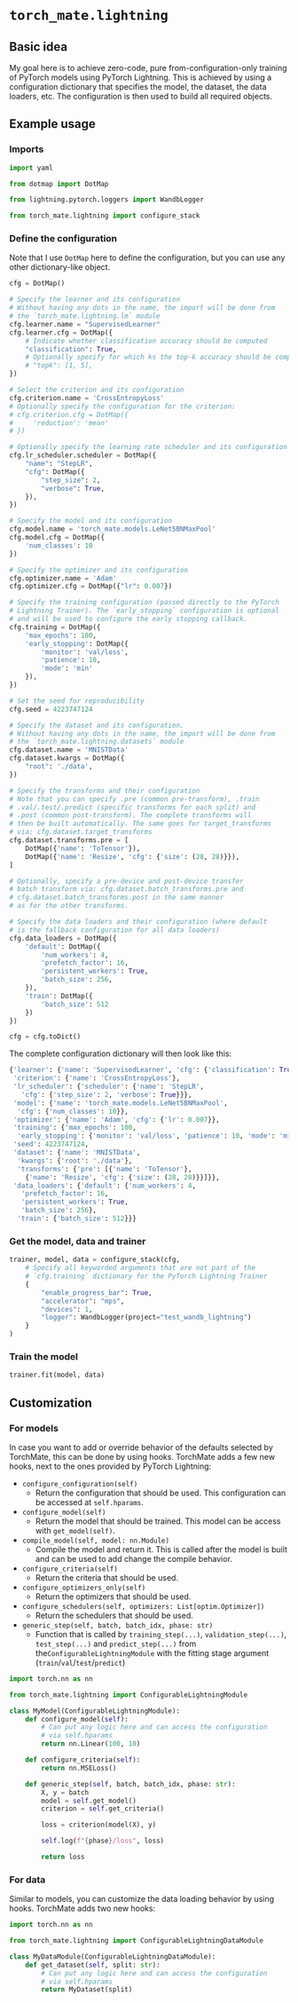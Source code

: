 # `torch_mate.lightning`

## Basic idea

My goal here is to achieve zero-code, pure from-configuration-only training of PyTorch models using PyTorch Lightning. This is achieved by using a configuration dictionary that specifies the model, the dataset, the data loaders, etc. The configuration is then used to build all required objects.

## Example usage

### Imports

```python
import yaml

from dotmap import DotMap

from lightning.pytorch.loggers import WandbLogger

from torch_mate.lightning import configure_stack
```

### Define the configuration

Note that I use `DotMap` here to define the configuration, but you can use any other dictionary-like object.

```python
cfg = DotMap()

# Specify the learner and its configuration
# Without having any dots in the name, the import will be done from
# the `torch_mate.lightning.lm` module
cfg.learner.name = "SupervisedLearner"
cfg.learner.cfg = DotMap({
    # Indicate whether classification accuracy should be computed
    "classification": True,
    # Optionally specify for which ks the top-k accuracy should be computed
    # "topk": [1, 5],
})

# Select the criterion and its configuration
cfg.criterion.name = 'CrossEntropyLoss'
# Optionally specify the configuration for the criterion:
# cfg.criterion.cfg = DotMap({
#     'reduction': 'mean'
# })

# Optionally specify the learning rate scheduler and its configuration
cfg.lr_scheduler.scheduler = DotMap({
    "name": "StepLR",
    "cfg": DotMap({
        "step_size": 2,
        "verbose": True,
    }),
})

# Specify the model and its configuration
cfg.model.name = 'torch_mate.models.LeNet5BNMaxPool'
cfg.model.cfg = DotMap({
    'num_classes': 10
})

# Specify the optimizer and its configuration
cfg.optimizer.name = 'Adam'
cfg.optimizer.cfg = DotMap({"lr": 0.007})

# Specify the training configuration (passed directly to the PyTorch
# Lightning Trainer). The `early_stopping` configuration is optional
# and will be used to configure the early stopping callback.
cfg.training = DotMap({
    'max_epochs': 100,
    'early_stopping': DotMap({
        'monitor': 'val/loss',
        'patience': 10,
        'mode': 'min'
    }),
})

# Set the seed for reproducibility
cfg.seed = 4223747124

# Specify the dataset and its configuration.
# Without having any dots in the name, the import will be done from
# the `torch_mate.lightning.datasets` module
cfg.dataset.name = 'MNISTData'
cfg.dataset.kwargs = DotMap({
    "root": './data',
})

# Specify the transforms and their configuration
# Note that you can specify .pre (common pre-transform), .train
# .val/.test/.predict (specific transforms for each split) and
# .post (common post-transform). The complete transforms will
# then be built automatically. The same goes for target_transforms
# via: cfg.dataset.target_transforms
cfg.dataset.transforms.pre = [
    DotMap({'name': 'ToTensor'}),
    DotMap({'name': 'Resize', 'cfg': {'size': (28, 28)}}),
]

# Optionally, specify a pre-device and post-device transfer
# batch transform via: cfg.dataset.batch_transforms.pre and
# cfg.dataset.batch_transforms.post in the same manner
# as for the other transforms.

# Specify the data loaders and their configuration (where default
# is the fallback configuration for all data loaders)
cfg.data_loaders = DotMap({
    'default': DotMap({
        'num_workers': 4,
        'prefetch_factor': 16,
        'persistent_workers': True,
        'batch_size': 256,
    }),
    'train': DotMap({
        'batch_size': 512
    })
})

cfg = cfg.toDict()
```

The complete configuration dictionary will then look like this:

```python
{'learner': {'name': 'SupervisedLearner', 'cfg': {'classification': True}},
 'criterion': {'name': 'CrossEntropyLoss'},
 'lr_scheduler': {'scheduler': {'name': 'StepLR',
   'cfg': {'step_size': 2, 'verbose': True}}},
 'model': {'name': 'torch_mate.models.LeNet5BNMaxPool',
  'cfg': {'num_classes': 10}},
 'optimizer': {'name': 'Adam', 'cfg': {'lr': 0.007}},
 'training': {'max_epochs': 100,
  'early_stopping': {'monitor': 'val/loss', 'patience': 10, 'mode': 'min'}},
 'seed': 4223747124,
 'dataset': {'name': 'MNISTData',
  'kwargs': {'root': './data'},
  'transforms': {'pre': [{'name': 'ToTensor'},
    {'name': 'Resize', 'cfg': {'size': (28, 28)}}]}},
 'data_loaders': {'default': {'num_workers': 4,
   'prefetch_factor': 16,
   'persistent_workers': True,
   'batch_size': 256},
  'train': {'batch_size': 512}}}
```

### Get the model, data and trainer

```python
trainer, model, data = configure_stack(cfg,
    # Specify all keyworded arguments that are not part of the 
    # `cfg.training` dictionary for the PyTorch Lightning Trainer
    {
        "enable_progress_bar": True,
        "accelerator": "mps",
        "devices": 1,
        "logger": WandbLogger(project="test_wandb_lightning")
    }
)
```

### Train the model

```python
trainer.fit(model, data)
```

## Customization

### For models

In case you want to add or override behavior of the defaults selected by TorchMate, this can be done by using hooks. TorchMate adds a few new hooks, next to the ones provided by PyTorch Lightning:

- `configure_configuration(self)`
    - Return the configuration that should be used. This configuration can be accessed at `self.hparams`.
- `configure_model(self)`
    - Return the model that should be trained. This model can be access with `get_model(self)`.
- `compile_model(self, model: nn.Module)`
    - Compile the model and return it. This is called after the model is built and can be used to add change the compile behavior.
- `configure_criteria(self)`
    - Return the criteria that should be used.
- `configure_optimizers_only(self)`
    - Return the optimizers that should be used.
- `configure_schedulers(self, optimizers: List[optim.Optimizer])`
    - Return the schedulers that should be used.
- `generic_step(self, batch, batch_idx, phase: str)` 
    - Function that is called by `training_step(...)`, `validation_step(...)`,  `test_step(...)` and `predict_step(...)` from the`ConfigurableLightningModule` with the fitting stage argument (`train`/`val`/`test`/`predict`)

```python
import torch.nn as nn

from torch_mate.lightning import ConfigurableLightningModule

class MyModel(ConfigurableLightningModule):
    def configure_model(self):
        # Can put any logic here and can access the configuration
        # via self.hparams
        return nn.Linear(100, 10)

    def configure_criteria(self):
        return nn.MSELoss()

    def generic_step(self, batch, batch_idx, phase: str):
        X, y = batch
        model = self.get_model()
        criterion = self.get_criteria()

        loss = criterion(model(X), y)

        self.log(f"{phase}/loss", loss)

        return loss
```

### For data

Similar to models, you can customize the data loading behavior by using hooks. TorchMate adds two new hooks:

```python
import torch.nn as nn

from torch_mate.lightning import ConfigurableLightningDataModule

class MyDataModule(ConfigurableLightningDataModule):
    def get_dataset(self, split: str):
        # Can put any logic here and can access the configuration
        # via self.hparams
        return MyDataset(split)
```